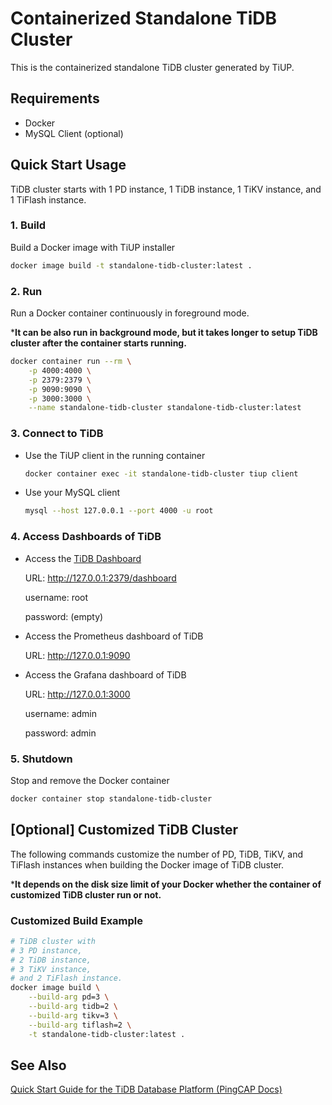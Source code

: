 # Containerized Standalone TiDB Cluster

This is the containerized standalone TiDB cluster generated by TiUP.

## Requirements

- Docker
- MySQL Client (optional)

## Quick Start Usage

TiDB cluster starts with 1 PD instance, 1 TiDB instance, 1 TiKV instance, and 1 TiFlash instance.

### 1. Build

Build a Docker image with TiUP installer

```bash
docker image build -t standalone-tidb-cluster:latest .
```

### 2. Run

Run a Docker container continuously in foreground mode.

***It can be also run in background mode, but it takes longer to setup TiDB cluster after the container starts running.**

```bash
docker container run --rm \
    -p 4000:4000 \
    -p 2379:2379 \
    -p 9090:9090 \
    -p 3000:3000 \
    --name standalone-tidb-cluster standalone-tidb-cluster:latest
```

### 3. Connect to TiDB

- Use the TiUP client in the running container

    ```bash
    docker container exec -it standalone-tidb-cluster tiup client
    ```

- Use your MySQL client

    ```bash
    mysql --host 127.0.0.1 --port 4000 -u root
    ```

### 4. Access Dashboards of TiDB

- Access the [TiDB Dashboard](https://docs.pingcap.com/tidb/dev/dashboard-intro)

    URL: <http://127.0.0.1:2379/dashboard>

    username: root

    password: (empty)

- Access the Prometheus dashboard of TiDB

    URL: <http://127.0.0.1:9090>

- Access the Grafana dashboard of TiDB

    URL: <http://127.0.0.1:3000>

    username: admin

    password: admin

### 5. Shutdown

Stop and remove the Docker container

```bash
docker container stop standalone-tidb-cluster
```

## [Optional] Customized TiDB Cluster

The following commands customize the number of PD, TiDB, TiKV, and TiFlash instances when building the Docker image of TiDB cluster.

***It depends on the disk size limit of your Docker whether the container of customized TiDB cluster run or not.**

### Customized Build Example

```bash
# TiDB cluster with
# 3 PD instance,
# 2 TiDB instance,
# 3 TiKV instance,
# and 2 TiFlash instance.
docker image build \
    --build-arg pd=3 \
    --build-arg tidb=2 \
    --build-arg tikv=3 \
    --build-arg tiflash=2 \
    -t standalone-tidb-cluster:latest .
```

## See Also

[Quick Start Guide for the TiDB Database Platform (PingCAP Docs)](https://docs.pingcap.com/tidb/dev/quick-start-with-tidb)
